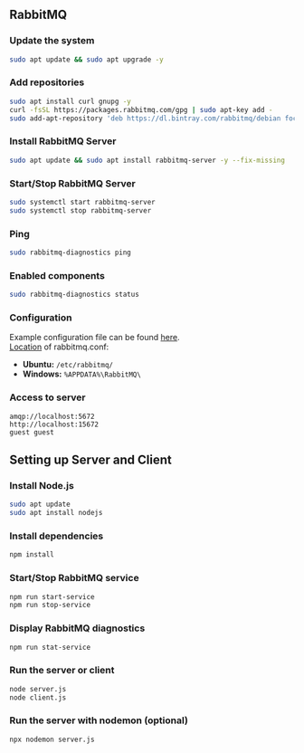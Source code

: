 ## RabbitMQ

### Update the system

```bash
sudo apt update && sudo apt upgrade -y
```

### Add repositories

```bash
sudo apt install curl gnupg -y
curl -fsSL https://packages.rabbitmq.com/gpg | sudo apt-key add -
sudo add-apt-repository 'deb https://dl.bintray.com/rabbitmq/debian focal main'
```

### Install RabbitMQ Server

```bash
sudo apt update && sudo apt install rabbitmq-server -y --fix-missing
```

### Start/Stop RabbitMQ Server

```bash
sudo systemctl start rabbitmq-server
sudo systemctl stop rabbitmq-server
```

### Ping

```bash
sudo rabbitmq-diagnostics ping
```

### Enabled components

```bash
sudo rabbitmq-diagnostics status
```

### Configuration

Example configuration file can be found [here](https://github.com/rabbitmq/rabbitmq-server/blob/main/deps/rabbit/docs/rabbitmq.conf.example).  
[Location](https://www.rabbitmq.com/configure.html#config-location) of rabbitmq.conf:

- **Ubuntu:** `/etc/rabbitmq/`
- **Windows:** `%APPDATA%\RabbitMQ\`

### Access to server

```
amqp://localhost:5672
http://localhost:15672
guest guest
```

## Setting up Server and Client

### Install Node.js

```bash
sudo apt update
sudo apt install nodejs
```

### Install dependencies

```bash
npm install
```

### Start/Stop RabbitMQ service

```bash
npm run start-service
npm run stop-service
```

### Display RabbitMQ diagnostics

```bash
npm run stat-service
```

### Run the server or client

```bash
node server.js
node client.js
```

### Run the server with nodemon (optional)

```bash
npx nodemon server.js
```
